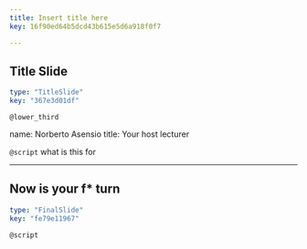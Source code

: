 ```yaml
---
title: Insert title here
key: 16f90ed64b5dcd43b615e5d6a918f0f7

---
```

## Title Slide

```yaml
type: "TitleSlide"
key: "367e3d01df"
```

`@lower_third`

name: Norberto Asensio
title: Your host lecturer


`@script`
what is this for


---
## Now is your f* turn

```yaml
type: "FinalSlide"
key: "fe79e11967"
```

`@script`


